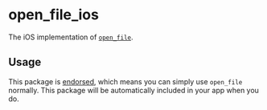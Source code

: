 # open\_file\_ios

The iOS implementation of [`open_file`][1].

## Usage

This package is [endorsed][2], which means you can simply use `open_file`
normally. This package will be automatically included in your app when you do.

[1]: https://github.com/crazecoder/open_file
[2]: https://flutter.dev/docs/development/packages-and-plugins/developing-packages#endorsed-federated-plugin